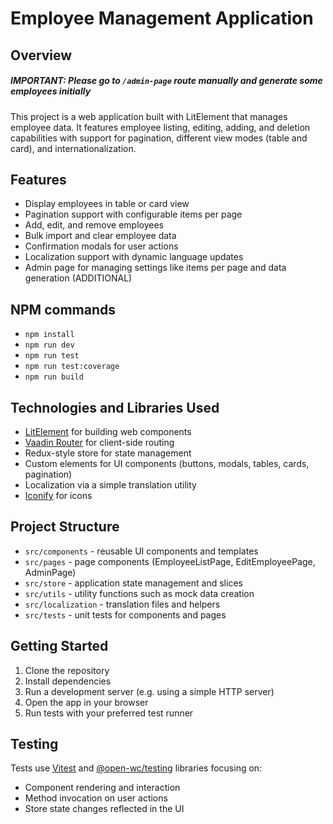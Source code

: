 # Employee Management Application

## Overview

##### IMPORTANT: **_Please go to `/admin-page` route manually and generate some employees initially_**

This project is a web application built with LitElement that manages employee data. It features employee listing, editing, adding, and deletion capabilities with support for pagination, different view modes (table and card), and internationalization.

## Features

- Display employees in table or card view
- Pagination support with configurable items per page
- Add, edit, and remove employees
- Bulk import and clear employee data
- Confirmation modals for user actions
- Localization support with dynamic language updates
- Admin page for managing settings like items per page and data generation (ADDITIONAL)

## NPM commands

- `npm install`
- `npm run dev`
- `npm run test`
- `npm run test:coverage`
- `npm run build`

## Technologies and Libraries Used

- [LitElement](https://lit.dev/) for building web components
- [Vaadin Router](https://vaadin.com/router) for client-side routing
- Redux-style store for state management
- Custom elements for UI components (buttons, modals, tables, cards, pagination)
- Localization via a simple translation utility
- [Iconify](https://iconify.design/) for icons

## Project Structure

- `src/components` - reusable UI components and templates
- `src/pages` - page components (EmployeeListPage, EditEmployeePage, AdminPage)
- `src/store` - application state management and slices
- `src/utils` - utility functions such as mock data creation
- `src/localization` - translation files and helpers
- `src/tests` - unit tests for components and pages

## Getting Started

1. Clone the repository
2. Install dependencies
3. Run a development server (e.g. using a simple HTTP server)
4. Open the app in your browser
5. Run tests with your preferred test runner

## Testing

Tests use [Vitest](https://vitest.dev/) and [@open-wc/testing](https://open-wc.org/testing/testing/) libraries focusing on:

- Component rendering and interaction
- Method invocation on user actions
- Store state changes reflected in the UI
